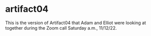 # artifact04
This is the version of Artifact04 that Adam and Elliot were looking at together during the Zoom call Saturday a.m., 11/12/22.
